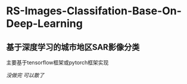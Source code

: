 # RS-Images-Classifation-Base-On-Deep-Learning
## 基于深度学习的城市地区SAR影像分类

主要基于tensorflow框架或pytorch框架实现


*没做完 可以散了*
